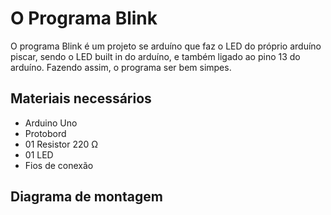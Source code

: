 # O Programa Blink
O programa Blink é um projeto se arduíno que faz o LED do próprio arduíno piscar, sendo o LED built in do arduíno, e também ligado ao pino 13 do arduíno. Fazendo assim, o programa ser bem simpes.

## Materiais necessários 
* Arduino Uno
* Protobord
* 01 Resistor 220 Ω
* 01 LED
* Fios de conexão

## Diagrama de montagem 
